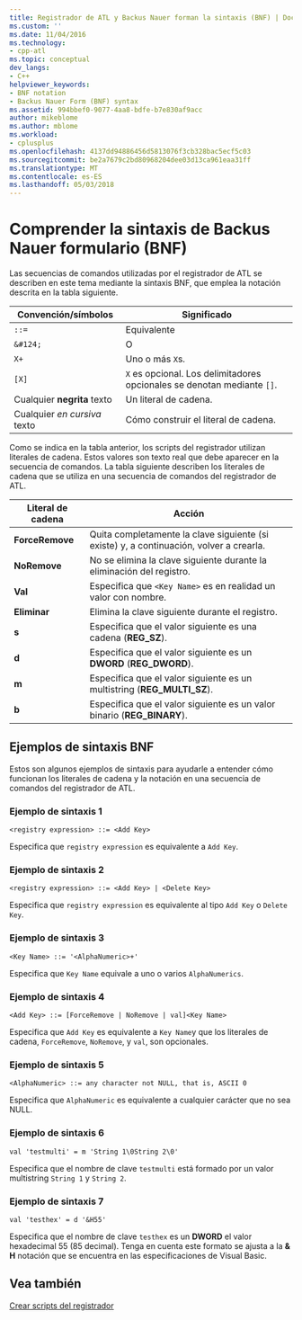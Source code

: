 ```yaml
---
title: Registrador de ATL y Backus Nauer forman la sintaxis (BNF) | Documentos de Microsoft
ms.custom: ''
ms.date: 11/04/2016
ms.technology:
- cpp-atl
ms.topic: conceptual
dev_langs:
- C++
helpviewer_keywords:
- BNF notation
- Backus Nauer Form (BNF) syntax
ms.assetid: 994bbef0-9077-4aa8-bdfe-b7e830af9acc
author: mikeblome
ms.author: mblome
ms.workload:
- cplusplus
ms.openlocfilehash: 4137dd94886456d5813076f3cb328bac5ecf5c03
ms.sourcegitcommit: be2a7679c2bd80968204dee03d13ca961eaa31ff
ms.translationtype: MT
ms.contentlocale: es-ES
ms.lasthandoff: 05/03/2018
---
```

# <a name="understanding-backus-nauer-form-bnf-syntax"></a>Comprender la sintaxis de Backus Nauer formulario (BNF)
Las secuencias de comandos utilizadas por el registrador de ATL se describen en este tema mediante la sintaxis BNF, que emplea la notación descrita en la tabla siguiente.  
  
|Convención/símbolos|Significado|  
|------------------------|-------------|  
|`::=`|Equivalente|  
|`&#124;`|O|  
|`X+`|Uno o más `X`s.|  
|`[X]`|`X` es opcional. Los delimitadores opcionales se denotan mediante `[]`.|  
|Cualquier **negrita** texto|Un literal de cadena.|  
|Cualquier *en cursiva* texto|Cómo construir el literal de cadena.|  
  
 Como se indica en la tabla anterior, los scripts del registrador utilizan literales de cadena. Estos valores son texto real que debe aparecer en la secuencia de comandos. La tabla siguiente describen los literales de cadena que se utiliza en una secuencia de comandos del registrador de ATL.  
  
|Literal de cadena|Acción|  
|--------------------|------------|  
|**ForceRemove**|Quita completamente la clave siguiente (si existe) y, a continuación, volver a crearla.|  
|**NoRemove**|No se elimina la clave siguiente durante la eliminación del registro.|  
|**Val**|Especifica que `<Key Name>` es en realidad un valor con nombre.|  
|**Eliminar**|Elimina la clave siguiente durante el registro.|  
|**s**|Especifica que el valor siguiente es una cadena (**REG_SZ**).|  
|**d**|Especifica que el valor siguiente es un **DWORD** (**REG_DWORD**).|  
|**m**|Especifica que el valor siguiente es un multistring (**REG_MULTI_SZ**).|  
|**b**|Especifica que el valor siguiente es un valor binario (**REG_BINARY**).|  
  
## <a name="bnf-syntax-examples"></a>Ejemplos de sintaxis BNF  
 Estos son algunos ejemplos de sintaxis para ayudarle a entender cómo funcionan los literales de cadena y la notación en una secuencia de comandos del registrador de ATL.  
  
### <a name="syntax-example-1"></a>Ejemplo de sintaxis 1  
  
```  
<registry expression> ::= <Add Key>  
```  
  
 Especifica que `registry expression` es equivalente a `Add Key`.  
  
### <a name="syntax-example-2"></a>Ejemplo de sintaxis 2  
  
```  
<registry expression> ::= <Add Key> | <Delete Key>  
```  
  
 Especifica que `registry expression` es equivalente al tipo `Add Key` o `Delete Key`.  
  
### <a name="syntax-example-3"></a>Ejemplo de sintaxis 3  
  
```  
<Key Name> ::= '<AlphaNumeric>+'  
```  
  
 Especifica que `Key Name` equivale a uno o varios `AlphaNumerics`.  
  
### <a name="syntax-example-4"></a>Ejemplo de sintaxis 4  
  
```  
<Add Key> ::= [ForceRemove | NoRemove | val]<Key Name>  
```  
  
 Especifica que `Add Key` es equivalente a `Key Name`y que los literales de cadena, `ForceRemove`, `NoRemove`, y `val`, son opcionales.  
  
### <a name="syntax-example-5"></a>Ejemplo de sintaxis 5  
  
```  
<AlphaNumeric> ::= any character not NULL, that is, ASCII 0  
```  
  
 Especifica que `AlphaNumeric` es equivalente a cualquier carácter que no sea NULL.  
  
### <a name="syntax-example-6"></a>Ejemplo de sintaxis 6  
  
```  
val 'testmulti' = m 'String 1\0String 2\0'  
```  
  
 Especifica que el nombre de clave `testmulti` está formado por un valor multistring `String 1` y `String 2`.  
  
### <a name="syntax-example-7"></a>Ejemplo de sintaxis 7  
  
```  
val 'testhex' = d '&H55'  
```  
  
 Especifica que el nombre de clave `testhex` es un **DWORD** el valor hexadecimal 55 (85 decimal). Tenga en cuenta este formato se ajusta a la **& H** notación que se encuentra en las especificaciones de Visual Basic.  
  
## <a name="see-also"></a>Vea también  
 [Crear scripts del registrador](../atl/creating-registrar-scripts.md)

